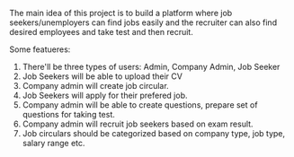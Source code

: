 The main idea of this project is to build a platform where job seekers/unemployers can find jobs easily and the recruiter can also find desired employees and take test and 
then recruit.



Some featueres:

1. There'll be three types of users: Admin, Company Admin, Job Seeker
2. Job Seekers will be able to upload their CV
3. Company admin will create job circular.
4. Job Seekers will apply for their prefered job.
5. Company admin will be able to create questions, prepare set of questions for taking test.
6. Company admin will recruit job seekers based on exam result.
7. Job circulars should be categorized based on company type, job type, salary range etc.
